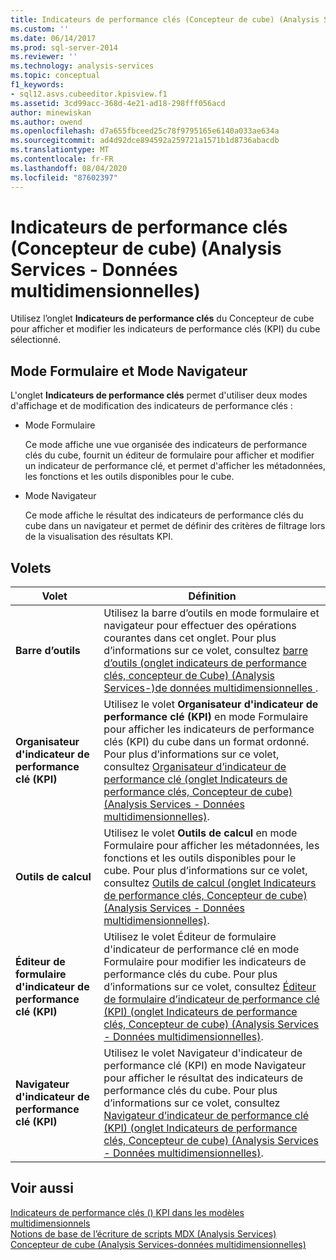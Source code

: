 ```yaml
---
title: Indicateurs de performance clés (Concepteur de cube) (Analysis Services-données multidimensionnelles) | Microsoft Docs
ms.custom: ''
ms.date: 06/14/2017
ms.prod: sql-server-2014
ms.reviewer: ''
ms.technology: analysis-services
ms.topic: conceptual
f1_keywords:
- sql12.asvs.cubeeditor.kpisview.f1
ms.assetid: 3cd99acc-368d-4e21-ad18-298fff056acd
author: minewiskan
ms.author: owend
ms.openlocfilehash: d7a655fbceed25c78f9795165e6140a033ae634a
ms.sourcegitcommit: ad4d92dce894592a259721a1571b1d8736abacdb
ms.translationtype: MT
ms.contentlocale: fr-FR
ms.lasthandoff: 08/04/2020
ms.locfileid: "87602397"
---
```

# <a name="kpis-cube-designer-analysis-services---multidimensional-data"></a>Indicateurs de performance clés (Concepteur de cube) (Analysis Services - Données multidimensionnelles)
  Utilisez l’onglet **Indicateurs de performance clés** du Concepteur de cube pour afficher et modifier les indicateurs de performance clés (KPI) du cube sélectionné.  
  
## <a name="form-view-and-browser-view"></a>Mode Formulaire et Mode Navigateur  
 L'onglet **Indicateurs de performance clés** permet d'utiliser deux modes d'affichage et de modification des indicateurs de performance clés :  
  
-   Mode Formulaire  
  
     Ce mode affiche une vue organisée des indicateurs de performance clés du cube, fournit un éditeur de formulaire pour afficher et modifier un indicateur de performance clé, et permet d'afficher les métadonnées, les fonctions et les outils disponibles pour le cube.  
  
-   Mode Navigateur  
  
     Ce mode affiche le résultat des indicateurs de performance clés du cube dans un navigateur et permet de définir des critères de filtrage lors de la visualisation des résultats KPI.  
  
## <a name="panes"></a>Volets  
  
|Volet|Définition|  
|----------|----------------|  
|**Barre d’outils**|Utilisez la barre d’outils en mode formulaire et navigateur pour effectuer des opérations courantes dans cet onglet. Pour plus d’informations sur ce volet, consultez [barre d’outils &#40;onglet indicateurs de performance clés, concepteur de Cube&#41; &#40;Analysis Services-&#41;de données multidimensionnelles ](toolbar-kpis-tab-cube-designer-analysis-services-multidimensional-data.md).|  
|**Organisateur d'indicateur de performance clé (KPI)**|Utilisez le volet **Organisateur d'indicateur de performance clé (KPI)** en mode Formulaire pour afficher les indicateurs de performance clés (KPI) du cube dans un format ordonné. Pour plus d’informations sur ce volet, consultez [Organisateur d’indicateur de performance clé &#40;onglet Indicateurs de performance clés, Concepteur de cube&#41; &#40;Analysis Services - Données multidimensionnelles&#41;](kpi-organizer-kpis-tab-cube-designer-analysis-services-multidimensional-data.md).|  
|**Outils de calcul**|Utilisez le volet **Outils de calcul** en mode Formulaire pour afficher les métadonnées, les fonctions et les outils disponibles pour le cube. Pour plus d’informations sur ce volet, consultez [Outils de calcul &#40;onglet Indicateurs de performance clés, Concepteur de cube&#41; &#40;Analysis Services - Données multidimensionnelles&#41;](calculation-tools-kpis-cube-designer-analysis-services-multidimensional-data.md).|  
|**Éditeur de formulaire d'indicateur de performance clé (KPI)**|Utilisez le volet Éditeur de formulaire d'indicateur de performance clé en mode Formulaire pour modifier les indicateurs de performance clés du cube. Pour plus d’informations sur ce volet, consultez [Éditeur de formulaire d’indicateur de performance clé (KPI) &#40;onglet Indicateurs de performance clés, Concepteur de cube&#41; &#40;Analysis Services - Données multidimensionnelles&#41;](kpi-form-editor-kpis-tab-cube-designer-analysis-services-multidimensional-data.md).|  
|**Navigateur d'indicateur de performance clé (KPI)**|Utilisez le volet Navigateur d'indicateur de performance clé (KPI) en mode Navigateur pour afficher le résultat des indicateurs de performance clés du cube. Pour plus d’informations sur ce volet, consultez [Navigateur d’indicateur de performance clé (KPI) &#40;onglet Indicateurs de performance clés, Concepteur de cube&#41; &#40;Analysis Services - Données multidimensionnelles&#41;](kpi-browser-kpis-tab-cube-designer-analysis-services-multidimensional-data.md).|  
  
## <a name="see-also"></a>Voir aussi  
 [Indicateurs de performance clés &#40;&#41; KPI dans les modèles multidimensionnels](multidimensional-models/key-performance-indicators-kpis-in-multidimensional-models.md)   
 [Notions de base de l’écriture de scripts MDX &#40;Analysis Services&#41;](multidimensional-models/mdx/mdx-scripting-fundamentals-analysis-services.md)   
 [Concepteur de cube &#40;Analysis Services-données multidimensionnelles&#41;](cube-designer-analysis-services-multidimensional-data.md)  
  
  
